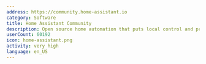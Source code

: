 ```yaml
---
address: https://community.home-assistant.io
category: Software
title: Home Assistant Community
description: Open source home automation that puts local control and privacy first.
userCount: 60192
icon: home-assistant.png
activity: very high
language: en_US
---
```


